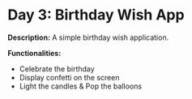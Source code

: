 # Day 3: Birthday Wish App

**Description:** A simple birthday wish application.

**Functionalities:**

- Celebrate the birthday
- Display confetti on the screen
- Light the candles & Pop the balloons 